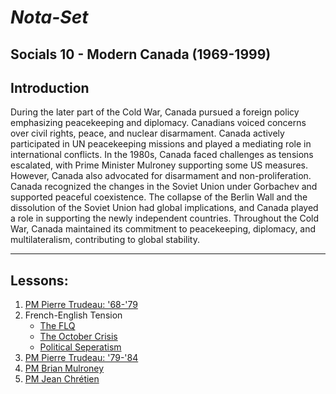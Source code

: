 
# ***Nota-Set***
## Socials 10 - Modern Canada (1969-1999)
## **Introduction**
During the later part of the Cold War, Canada pursued a foreign policy emphasizing peacekeeping and diplomacy. Canadians voiced concerns over civil rights, peace, and nuclear disarmament. Canada actively participated in UN peacekeeping missions and played a mediating role in international conflicts. In the 1980s, Canada faced challenges as tensions escalated, with Prime Minister Mulroney supporting some US measures. However, Canada also advocated for disarmament and non-proliferation. Canada recognized the changes in the Soviet Union under Gorbachev and supported peaceful coexistence. The collapse of the Berlin Wall and the dissolution of the Soviet Union had global implications, and Canada played a role in supporting the newly independent countries. Throughout the Cold War, Canada maintained its commitment to peacekeeping, diplomacy, and multilateralism, contributing to global stability.

---

## **Lessons**:
1. [PM Pierre Trudeau: '68-'79](../Notes/Socials/History/Modern%20Canada/Lesson%201%20(PM%20Trudeau%3A%20'68-'79).html)
2. French-English Tension
    * [The FLQ](../Notes/Socials/History/Modern%20Canada/Lesson%202/Lesson%202a%20(The%20FLQ).html)
    * [The October Crisis](../Notes/Socials/History/Modern%20Canada/Lesson%202/Lesson%202b%20(The%20October%20Crisis).html)
    * [Political Seperatism](../Notes/Socials/History/Modern%20Canada/Lesson%202/Lesson%202c%20(Political%20Seperatism).html)
3. [PM Pierre Trudeau: '79-'84](../Notes/Socials/History/Modern%20Canada/Lesson%203%20(PM%20Trudeau%3A%20'79-'84).html)
4. [PM Brian Mulroney](../Notes/Socials/History/Modern%20Canada/Lesson%204%20(PM%20Mulroney).html)
5. [PM Jean Chrétien](../Notes/Socials/History/Modern%20Canada/Lesson%205%20(PM%20Chr%C3%A9tien).html)
